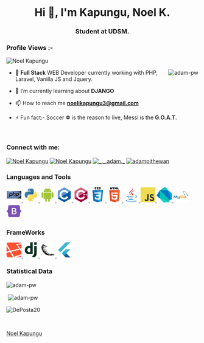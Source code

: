 <h1 align="center">Hi 👋, I'm Kapungu, Noel K.</h1>
<h3 align="center">Student at UDSM.</h3>

<p align="right"> <h3>Profile Views :-</h3> <img src="https://komarev.com/ghpvc/?username=DePosta20&label=Profile%20views&color=0e75b6&style=flat"
    alt="Noel Kapungu" />
</p>

<p><img align="right" src="https://github.com/Adam-pw/Adam-pw/blob/main/animation_500_kxa883sd.gif" alt="adam-pw" /></p>

- 🔭 <b>Full Stack</b> WEB Developer currently working with PHP, Laravel, Vanilla JS and Jquery. <br />

- 🌱 I’m currently learning about **DJANGO**

- 📫 How to reach me **noelikapungu3@gmail.com**

- ⚡ Fun fact:- Soccer ⚽ is the reason to live, Messi is the **G.O.A.T**.

<br>

<h3 align="left">Connect with me:</h3>
<p align="left">
<a href="https://fb.com/deposta20" target="blank"><img align="center"
      src="https://raw.githubusercontent.com/rahuldkjain/github-profile-readme-generator/master/src/images/icons/Social/facebook.svg"
      alt="Noel Kapungu" height="30" width="40" /></a>
<a href="https://www.linkedin.com/in/noel-kapungu-303b951b2/" target="blank"><img align="center"
      src="https://raw.githubusercontent.com/rahuldkjain/github-profile-readme-generator/master/src/images/icons/Social/linked-in-alt.svg"
      alt="Noel Kapungu" height="30" width="40" /></a>
<a href="https://instagram.com/de_posta20" target="blank"><img align="center"
      src="https://raw.githubusercontent.com/rahuldkjain/github-profile-readme-generator/master/src/images/icons/Social/instagram.svg"
      alt="_._.adam._" height="30" width="40" /></a>
<a href="https://twitter.com/de_posta1998" target="blank"><img align="center"
      src="https://raw.githubusercontent.com/rahuldkjain/github-profile-readme-generator/master/src/images/icons/Social/twitter.svg"
      alt="adampithewan" height="30" width="40" /></a>

</p>

### Languages and Tools

<p align="left">
<a href="https://www.php.net" target="_blank" rel="noreferrer"> 
    <img
      src="https://raw.githubusercontent.com/devicons/devicon/master/icons/php/php-original.svg" alt="php"
      width="40" height="40" />
</a>
<a href="https://www.python.org" target="_blank" rel="noreferrer"> 
    <img
      src="https://raw.githubusercontent.com/devicons/devicon/master/icons/python/python-original.svg" alt="python"
      width="40" height="40" />
</a>
<a href="https://developer.android.com" target="_blank" rel="noreferrer"> 
    <img src="https://raw.githubusercontent.com/devicons/devicon/master/icons/android/android-original.svg"
      alt="android" width="40" height="40" /> </a>
<a href="https://www.cprogramming.com/" target="_blank"
    rel="noreferrer"> <img src="https://raw.githubusercontent.com/devicons/devicon/master/icons/c/c-original.svg"
      alt="c" width="40" height="40" /> </a> 
<a href="https://www.w3schools.com/cpp/" target="_blank" rel="noreferrer">
    <img src="https://raw.githubusercontent.com/devicons/devicon/master/icons/cplusplus/cplusplus-original.svg"
      alt="cplusplus" width="40" height="40" /> </a>
<a href="https://www.w3schools.com/css/" target="_blank" rel="noreferrer"> 
    <img src="https://raw.githubusercontent.com/devicons/devicon/master/icons/css3/css3-original-wordmark.svg" alt="css3"
      width="40" height="40" /> </a> 
<a href="https://www.w3.org/html/" target="_blank" rel="noreferrer"> <img
      src="https://raw.githubusercontent.com/devicons/devicon/master/icons/html5/html5-original-wordmark.svg"
      alt="html5" width="40" height="40" /> </a>
<a href="https://www.java.com" target="_blank" rel="noreferrer"> <img
      src="https://raw.githubusercontent.com/devicons/devicon/master/icons/java/java-original.svg" alt="java" width="40"
      height="40" /> </a>
<a href="https://developer.mozilla.org/en-US/docs/Web/JavaScript" target="_blank"
    rel="noreferrer"> <img
      src="https://raw.githubusercontent.com/devicons/devicon/master/icons/javascript/javascript-original.svg"
      alt="javascript" width="40" height="40" /> </a>
<a href="https://dart.com" target="_blank" rel="noreferrer">
    <img src="https://raw.githubusercontent.com/devicons/devicon/master/icons/dart/dart-original.svg"
      alt="Dart" width="40" height="40" />
</a>
<a href="https://www.mysql.com/" target="_blank" rel="noreferrer"> <img
      src="https://raw.githubusercontent.com/devicons/devicon/master/icons/mysql/mysql-original-wordmark.svg"
      alt="mysql" width="40" height="40" /> </a>
<a href="https://getbootstrap.com" target="_blank" rel="noreferrer">
    <img src="https://raw.githubusercontent.com/devicons/devicon/master/icons/bootstrap/bootstrap-plain.svg"
      alt="bootstrap" width="40" height="40" />
</a>
</p>

### FrameWorks

<p align="left">
<a href="https://laravel.com" target="_blank" rel="noreferrer">
    <img src="https://raw.githubusercontent.com/devicons/devicon/master/icons/laravel/laravel-plain.svg"
      alt="Laravel" width="40" height="40" />
</a>
<a href="https://djangoproject.com" target="_blank" rel="noreferrer">
    <img src="https://raw.githubusercontent.com/devicons/devicon/master/icons/django/django-plain.svg"
      alt="Django" width="40" height="40" />
</a>
<a href="https://flask.palletsprojects.com" target="_blank" rel="noreferrer">
    <img src="https://raw.githubusercontent.com/devicons/devicon/master/icons/flask/flask-original.svg"
      alt="Flask" width="40" height="40" />
</a>
<a href="https://flutter.com" target="_blank" rel="noreferrer">
    <img src="https://raw.githubusercontent.com/devicons/devicon/master/icons/flutter/flutter-original.svg"
      alt="Flutter" width="40" height="40" />
</a>
</p>

### Statistical Data

<p>
    <img align="center"
    src="https://github-readme-stats.vercel.app/api/top-langs?username=DePosta20&show_icons=true&locale=en&bg_color=0d1117&text_color=ffffff&layout=compact"
    alt="adam-pw" bg_color=#808080/>
</p>

<p>&nbsp;<img align="center" src="https://github-readme-stats.vercel.app/api?username=DePosta20&show_icons=true&locale=en&bg_color=0d1117&text_color=ffffff&repo=convoychat"
    alt="adam-pw" /></p>

<p>
    <img align="center" src="https://github-readme-streak-stats.herokuapp.com/?user=DePosta20&theme=dark&background=0d1117&date_format=M%20j%5B%2C%20Y%5D" alt="DePosta20" />
</p>

<p align="left">
    <a href="https://twitter.com/" target="blank">
    <img src="https://img.shields.io/twitter/follow/?logo=twitter&style=for-the-badge" alt="" /></a>
</p>

[Noel Kapungu](https://github.com/DePosta20)
